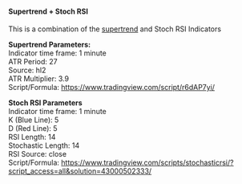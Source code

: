 #### Supertrend + Stoch RSI 

This is a combination of the [supertrend](https://www.tradingview.com/script/r6dAP7yi/) and Stoch RSI Indicators

**Supertrend Parameters:** <br>
Indicator time frame: 1 minute <br>
ATR Period: 27 <br>
Source: hl2 <br>
ATR Multiplier: 3.9 <br>
Script/Formula: https://www.tradingview.com/script/r6dAP7yi/ <br>

**Stoch RSI Parameters** <br>
Indicator time frame: 1 minute <br>
K (Blue Line): 5 <br>
D (Red Line): 5 <br>
RSI Length: 14 <br>
Stochastic Length: 14 <br>
RSI Source: close <br>
Script/Formula: https://www.tradingview.com/scripts/stochasticrsi/?script_access=all&solution=43000502333/ <br>
